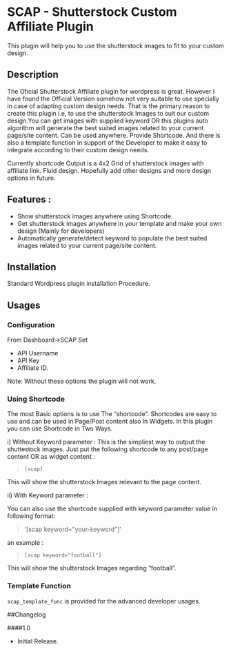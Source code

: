 # SCAP - Shutterstock Custom Affiliate Plugin

This plugin will help you to use the shutterstock images to fit to your custom design.

## Description

The Oficial Shutterstock Affiliate plugin for wordpress is great. However I have found the 
Official Version somehow not very suitable to use specially in case of adapting custom design needs.
That is the primary reason to create this plugin i.e, to use the shutterstock Images to suit our 
custom design.You can get images with supplied keyword OR this plugins auto algorithm will generate
the best suited images related to your current page/site content. Can be used anywhere. Provide Shortcode.
And there is also a template function in support of the Developer to make it easy to integrate 
according to their custom design needs.

Currently shortcode Output is a 4x2 Grid of shutterstock images with affiliate link. Fluid design. Hopefully 
add other designs and more design options in future.


## Features : 

* Show shutterstock images anywhere using Shortcode. 
* Get shutterstock images anywhere in your template and make your own design (Mainly for developers)
* Automatically generate/detect keyword to populate the best suited images related to your 
  current page/site content.

## Installation

Standard Wordpress plugin installation Procedure.

## Usages

### Configuration

From Dashboard->SCAP Set

- API Username
- API Key
- Affiliate ID.

Note: Without these options the plugin will not work.

### Using Shortcode

The most Basic options is to use The “shortcode”. Shortcodes are easy to use and 
can be used in Page/Post content also In Widgets. In this plugin you can use 
Shortcode in Two Ways.

i) Without Keyword parameter :
   This is the simpliest way to output the shuttestock images. Just put the following shortcode to any post/page content OR as widget content :

   > `[scap]`

   This will show the shutterstock Images relevant to the page content. 

ii) With Keyword parameter :

   You can also use the shortcode supplied with keyword parameter value in following format:

   > '[scap keyword="your-keyword"]'

   an example :

   > `[scap keyword="football"]`

   This will show the shutterstock Images regarding “football”.

### Template Function

  `scap_template_func` is provided for the advanced developer usages. 

##Changelog

####1.0
  * Initial Release.
